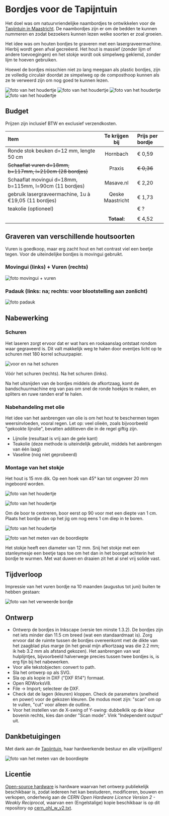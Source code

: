 # Bordjes voor de Tapijntuin

Het doel was om natuurvriendelijke naambordjes te ontwikkelen voor de [Tapijntuin in Maastricht](https://tapijntuin.nl/). De naambordjes zijn er om de bedden te kunnen nummeren en zodat bezoekers kunnen lezen welke soorten er zoal groeien.

Het idee was om houten bordjes te graveren met een lasergraveermachine. Hierbij wordt geen afval gecreëerd. Het hout is massief (zonder lijm of andere toevoegingen) en het stokje wordt ook simpelweg geklemd, zonder lijm te hoeven gebruiken.

Hoewel de bordjes misschien niet zo lang meegaan als plastic bordjes, zijn ze volledig circulair doordat ze simpelweg op de composthoop kunnen als ze te verweerd zijn om nog goed te kunnen lezen.

![foto van het houdertje](https://github.com/turingbirds/tapijntuin_bordjes/blob/main/fig/20240519_180241.JPG?raw=true)
![foto van het houdertje](https://github.com/turingbirds/tapijntuin_bordjes/blob/main/fig/20240519_180243.JPG?raw=true)
![foto van het houdertje](https://github.com/turingbirds/tapijntuin_bordjes/blob/main/fig/20240519_180245.JPG?raw=true)
![foto van het houdertje](https://github.com/turingbirds/tapijntuin_bordjes/blob/main/fig/20240519_180237.JPG?raw=true)


## Budget

Prijzen zijn inclusief BTW en exclusief verzendkosten.

| Item                                                         | Te krijgen bij   | Prijs per bordje |
|:-------------------------------------------------------------|:----------------:|:-----------------|
| Ronde stok beuken d=12 mm, lengte 50 cm                      | Hornbach         | € 0,59           |
| <s>Schaaflat vuren d=18mm, b=117mm, l=210cm (28 bordjes)</s> | Praxis           | <s>€ 0,36</s>    |
| Schaaflat movingui d=18mm, b=115mm, l=90cm (11 bordjes)      | Masave.nl        | € 2,20           |
| gebruik lasergraveermachine, 1u à €19,05 (11 bordjes)        | Qeske Maastricht | € 1,73           |
| teakolie (optioneel)                                         |                  | €    ?           |
|                                                              |                  |                  |
|                                                              | **Totaal:**      | € 4,52           |


## Graveren van verschillende houtsoorten

Vuren is goedkoop, maar erg zacht hout en het contrast viel een beetje tegen. Voor de uiteindelijke bordjes is movingui gebruikt.

### Movingui (links) + Vuren (rechts)

![foto movingui + vuren](https://github.com/turingbirds/tapijntuin_bordjes/blob/main/fig/20240517_201856.JPG?raw=true)


### Padauk (links: na; rechts: voor blootstelling aan zonlicht)

![foto padauk](https://github.com/turingbirds/tapijntuin_bordjes/blob/main/fig/20240517_201808.JPG?raw=true)


## Nabewerking

### Schuren

Het laseren zorgt ervoor dat er wat hars en rookaanslag ontstaat rondom waar gegraveerd is. Dit valt makkelijk weg te halen door eventjes licht op te schuren met 180 korrel schuurpapier.

![voor en na het schuren](https://github.com/turingbirds/tapijntuin_bordjes/blob/main/fig/20240713_142344.JPG?raw=true)

Vóór het schuren (rechts). Na het schuren (links).

Na het uitsnijden van de bordjes middels de afkortzaag, komt de bandschuurmachine erg van pas om snel de ronde hoekjes te maken, en spliters en ruwe randen eraf te halen.


### Nabehandeling met olie

Het idee van het aanbrengen van olie is om het hout te beschermen tegen weersinvloeden, vooral regen. Let op: veel olieën, zoals bijvoorbeeld "gekookte lijnolie", bevatten additieven die in de regel giftig zijn.

- Lijnolie (resultaat is vrij aan de gele kant)
- Teakolie (deze methode is uiteindelijk gebruikt, middels het aanbrengen van één laag)
- Vaseline (nog niet geprobeerd)


### Montage van het stokje

Het hout is 15 mm dik. Op een hoek van 45° kan tot ongeveer 20 mm ingeboord worden.

![foto van het houdertje](https://github.com/turingbirds/tapijntuin_bordjes/blob/main/fig/20240517_201923.JPG?raw=true)

![foto van het houdertje](https://github.com/turingbirds/tapijntuin_bordjes/blob/main/fig/20240519_180025.JPG?raw=true)

Om de boor te centreren, boor eerst op 90 voor met een diepte van 1 cm. Plaats het bordje dan op het jig om nog eens 1 cm diep in te boren.

![foto van het houdertje](https://github.com/turingbirds/tapijntuin_bordjes/blob/main/fig/20240519_181650.JPG?raw=true)

![foto van het meten van de boordiepte](https://github.com/turingbirds/tapijntuin_bordjes/blob/main/fig/20240519_173911.JPG?raw=true)

Het stokje heeft een diameter van 12 mm. Snij het stokje met een stanleymesje een beetje taps toe om het dan in het boorgat achterin het bordje te wurmen. Met wat duwen en draaien zit het al snel vrij solide vast.


## Tijdverloop

Impressie van het vuren bordje na 10 maanden (augustus tot juni) buiten te hebben gestaan:

![foto van het verweerde bordje](https://github.com/turingbirds/tapijntuin_bordjes/blob/main/fig/20240522_140526.JPG?raw=true)


## Ontwerp

- Ontwerp de bordjes in Inkscape (versie ten minste 1.3.2). De bordjes zijn net iets minder dan 11.5 cm breed (wat een standaardmaat is). Zorg ervoor dat de ruimte tussen de bordjes overeenkomt met de dikte van het zaagblad plus marge (in het geval mijn afkortzaag was die 2.2 mm; ik heb 3.2 mm als afstand gekozen). Het aanbrengen van wat hulplijntjes, bijvoorbeeld halverwege precies tussen twee bordjes is, is erg fijn bij het nabewerken.
- Voor alle tekstobjecten: convert to path.
- Sla het ontwerp op als SVG.
- Sla op als kopie in DXF ("DXF R14") formaat.
- Open RDWorksV8.
- File -> Import; selecteer de DXF.
- Check dat de lagen (kleuren) kloppen. Check de parameters (snelheid en power) voor de gekozen kleuren. De modus moet zijn: "scan" om op te vullen, "cut" voor alleen de outline.
- Voor het instellen van de X-swing of Y-swing: dubbelklik op de kleur bovenin rechts, kies dan onder "Scan mode". Vink "Independent output" uit.


## Dankbetuigingen

Met dank aan de [Tapijntuin](https://tapijntuin.nl/), haar hardwerkende bestuur en alle vrijwilligers!

![foto van het meten van de boordiepte](https://github.com/turingbirds/tapijntuin_bordjes/blob/main/fig/TT_sponsoren-3275316257.jpg?raw=true)


## Licentie

[Open-source hardware](https://www.oshwa.org/) is hardware waarvan het ontwerp publiekelijk beschikbaar is, zodat iedereen het kan bestuderen, modificeren, bouwen en verkopen, onderhevig aan de *CERN Open Hardware Licence Version 2 - Weakly Reciprocal,* waarvan een (Engelstalige) kopie beschikbaar is op dit repository op [cern_ohl_w_v2.txt](https://github.com/turingbirds/tapijntuin_bordjes/blob/main/cern_ohl_w_v2.txt>).
